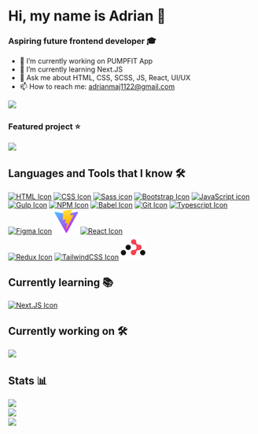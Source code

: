 # Hi, my name is Adrian 👋

### Aspiring future frontend developer 🎓

- 🔭 I’m currently working on PUMPFIT App
- 🌱 I’m currently learning Next.JS
- 💬 Ask me about HTML, CSS, SCSS, JS, React, UI/UX
- 📫 How to reach me: [adrianmaj1122@gmail.com](mailto:adrianmaj1122@gmail.com)

![](https://komarev.com/ghpvc/?username=adrianmaj&style=for-the-badge)

### Featured project ⭐

<a href="https://github.com/AdrianMaj/PUMPFIT" target="_blank" rel="noopener"><img src="https://github-readme-stats.vercel.app/api/pin/?username=adrianmaj&repo=pumpfit&theme=dark"/></a><br>

## Languages and Tools that I know 🛠

<a href="https://developer.mozilla.org/en-US/docs/Web/HTML?retiredLocale=pl" target="_blank" rel="noopener"><img alt="HTML Icon" height="50px" width="50px" src="https://cdn.jsdelivr.net/gh/devicons/devicon/icons/html5/html5-original.svg" /></a>
<a href="https://developer.mozilla.org/en-US/docs/Web/CSS?retiredLocale=pl" target="_blank" rel="noopener"><img alt="CSS Icon" height="50px" width="50px" src="https://cdn.jsdelivr.net/gh/devicons/devicon/icons/css3/css3-original.svg" /></a>
<a href="https://sass-lang.com/" target="_blank" rel="noopener"><img alt="Sass icon" height="50px" width="50px" src="https://cdn.jsdelivr.net/gh/devicons/devicon/icons/sass/sass-original.svg" /></a>
<a href="https://getbootstrap.com/" target="_blank" rel="noopener"><img alt='Bootstrap Icon' height="50px" width="50px" src="https://cdn.jsdelivr.net/gh/devicons/devicon/icons/bootstrap/bootstrap-original.svg" /></a>
<a href="https://developer.mozilla.org/en-US/docs/Web/JavaScript?retiredLocale=pl" target="_blank" rel="noopener"><img alt="JavaScript icon" height="50px" width="50px" src="https://cdn.jsdelivr.net/gh/devicons/devicon/icons/javascript/javascript-original.svg" /></a>
<a href="https://gulpjs.com/" target="_blank" rel="noopener"><img alt='Gulp Icon' height="50px" width="50px" src="https://cdn.jsdelivr.net/gh/devicons/devicon/icons/gulp/gulp-plain.svg" /></a>
<a href="https://www.npmjs.com/" target="_blank" rel="noopener"><img alt='NPM Icon' height="50px" width="50px" src="https://cdn.jsdelivr.net/gh/devicons/devicon/icons/npm/npm-original-wordmark.svg" /></a>
<a href="https://babeljs.io/" target="_blank" rel="noopener"><img alt='Babel Icon' height="50px" width="50px" src="https://cdn.jsdelivr.net/gh/devicons/devicon/icons/babel/babel-original.svg" /></a>
<a href="https://git-scm.com/" target="_blank" rel="noopener"><img alt='Git Icon' height="50px" width="50px" src="https://cdn.jsdelivr.net/gh/devicons/devicon/icons/git/git-original.svg" /></a>
<a href="https://www.typescriptlang.org/" target="_blank" rel="noopener"><img alt='Typescript Icon' height="50px" width="50px" src="https://cdn.jsdelivr.net/gh/devicons/devicon/icons/typescript/typescript-original.svg" /></a>
<a href="https://www.figma.com/" target="_blank" rel="noopener"><img alt='Figma Icon' height="50px" width="50px" src="https://cdn.jsdelivr.net/gh/devicons/devicon/icons/figma/figma-original.svg" /></a>
<a href="https://vitejs.dev/" target="_blank" rel="noopener"><img alt='Vite.js Icon' height="50px" width="50px" src="https://raw.githubusercontent.com/devicons/devicon/1d68188aabc0628be55fadcc55e3020d7cfa7266/icons/vitejs/vitejs-original.svg" /></a>
<a href="https://react.dev/" target="_blank" rel="noopener"><img alt='React Icon' height="50px" width="50px" src="https://cdn.jsdelivr.net/gh/devicons/devicon/icons/react/react-original.svg" /></a>   
<a href="https://redux.js.org/" target="_blank" rel="noopener"><img alt='Redux Icon' height="50px" width="50px" src="https://cdn.jsdelivr.net/gh/devicons/devicon/icons/redux/redux-original.svg" /></a>
<a href="https://tailwindcss.com/" target="_blank" rel="noopener"><img alt='TailwindCSS Icon' height="50px" width="50px" src="https://cdn.jsdelivr.net/gh/devicons/devicon/icons/tailwindcss/tailwindcss-plain.svg" /></a>
<a href="https://reactrouter.com/" target="_blank" rel="noopener"><img alt='React Router Icon' height="50px" width="50px" src="https://raw.githubusercontent.com/devicons/devicon/c1633d7cd0d15fbcf3324cf51ec9ec18f43301b5/icons/reactrouter/reactrouter-original.svg" /></a>

## Currently learning 📚

<a href="https://nextjs.org/" target="_blank" rel="noopener"><img alt='Next.JS Icon' height="50px" width="50px" src="https://cdn.jsdelivr.net/gh/devicons/devicon/icons/nextjs/nextjs-original.svg" /></a>

## Currently working on 🛠

<a href="https://github.com/AdrianMaj/PUMPFIT" target="_blank" rel="noopener"><img src="https://github-readme-stats.vercel.app/api/pin/?username=adrianmaj&repo=pumpfit&theme=dark"/></a><br>

## Stats 📊

<img src="https://github-readme-stats.vercel.app/api/top-langs?username=adrianmaj&layout=compact&theme=dark"/><br>
<img src="https://github-readme-streak-stats.herokuapp.com/?user=adrianmaj&theme=dark"/><br>
<img src="https://github-readme-stats.vercel.app/api?username=adrianmaj&show_icons=true&locale=en&theme=dark"/>
